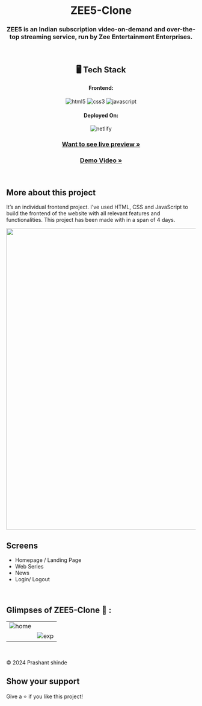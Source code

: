 <h1 align="center">ZEE5-Clone</h1>

<h3 align="center">ZEE5 is an Indian subscription video-on-demand and over-the-top streaming service, run by Zee Entertainment Enterprises.</h3>

<br />

<h2 align="center">🖥️ Tech Stack</h2>

<h4 align="center">Frontend:</h4>

<p align="center">
  <img src="https://img.shields.io/badge/HTML5-E34F26?style=for-the-badge&logo=html5&logoColor=white" alt="html5" />
  <img src="https://img.shields.io/badge/CSS3-1572B6?style=for-the-badge&logo=css3&logoColor=white" alt="css3" />
  <img src="https://img.shields.io/badge/JavaScript-323330?style=for-the-badge&logo=javascript&logoColor=F7DF1E" alt="javascript" />
</p>

<h4 align="center">Deployed On:</h4>

<p align="center">
  <img src="https://img.shields.io/badge/Netlify-00C7B7?style=for-the-badge&logo=netlify&logoColor=white" alt="netlify" />
</p>

<h3 align="center"><a href="https://zee5-clone-roshan.netlify.app/"><strong>Want to see live preview »</strong></a></h3>

<h3 align="center"><a href=""><strong>Demo Video »</strong></a></h3>

<br />

<!-- <p align="center">
  <br />&#10023;
  <a href="#Demo">View Demo</a> &#10023;
  <a href="#Getting-Started">Getting Started</a> &#10023; 
  <a href="#Install">Installing</a> &#10023;
  <a href="#Contact">Author</a> &#10023;
</p> -->

## More about this project

It’s an individual frontend project. I've used HTML, CSS and JavaScript to build the frontend of the website with all relevant features and functionalities. This project has been made with in a span of 4 days. 

<p align="center">
<img src="https://user-images.githubusercontent.com/107461385/216751376-f4e85c6a-69af-4ac9-b7b6-bfb8a32fcb4b.PNG" width="800px" />
</p>

## Screens 
- Homepage / Landing Page
- Web Series
- News
- Login/ Logout

<br />

## Glimpses of ZEE5-Clone 🙈 :

<table>
  <tr>
    <td><img src="https://user-images.githubusercontent.com/107461385/216751464-7313a4e8-66da-4994-a8fa-fec325530673.PNG" alt="home" /></td>
    <td><img src="https://user-images.githubusercontent.com/107461385/216751498-f6ea6ada-326c-4d43-a842-680ddab6334a.PNG" alt="" /></td>
  </tr>

  <tr>
    <td><img src="https://user-images.githubusercontent.com/107461385/216751527-7d4da295-9bda-4f8f-853a-ebe5d52ddeb5.PNG" alt="" /></td>
    <td><img src="https://user-images.githubusercontent.com/107461385/216751531-1d91da6a-2d62-41d8-8005-1ed2284159cb.PNG" alt="exp" /></td>
  </tr>
</table>

<br />





© 2024 Prashant shinde



## Show your support

Give a ⭐️ if you like this project!


